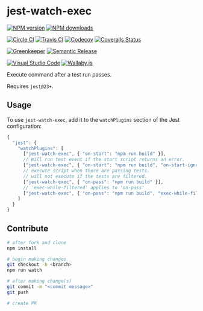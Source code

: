 # jest-watch-exec

[![NPM version][npm-image]][npm-url]
[![NPM downloads][downloads-image]][downloads-url]

[![Circle CI][circleci-image]][circleci-url]
[![Travis CI][travis-image]][travis-url]
[![Codecov][codecov-image]][codecov-url]
[![Coveralls Status][coveralls-image]][coveralls-url]

[![Greenkeeper][greenkeeper-image]][greenkeeper-url]
[![Semantic Release][semantic-release-image]][semantic-release-url]

[![Visual Studio Code][vscode-image]][vscode-url]
[![Wallaby.js][wallaby-image]][wallaby-url]

Execute command after a test run passes.

Requires `jest@23+`.

## Usage

To use `jest-watch-exec`,
add it to the `watchPlugins` section of the Jest configuration:

```js
{
  "jest": {
    "watchPlugins": [
      ["jest-watch-exec", { "on-start": "npm run build" }],
      // Will run test event if the start script returns an error.
      ["jest-watch-exec", { "on-start": "npm run build", "on-start-ignore-error": true }],
      // execute script when there are passing tests.
      // will not execute if the tests are filtered.
      ["jest-watch-exec", { "on-pass": "npm run build" }],
      // 'exec-while-filtered' applies to 'on-pass'
      ["jest-watch-exec", { "on-pass": "npm run build", "exec-while-filtered": true }]
    ]
  }
}
```

## Contribute

```sh
# after fork and clone
npm install

# begin making changes
git checkout -b <branch>
npm run watch

# after making change(s)
git commit -m "<commit message>"
git push

# create PR
```

[circleci-image]: https://circleci.com/gh/unional/jest-watch-exec/tree/master.svg?style=shield
[circleci-url]: https://circleci.com/gh/unional/jest-watch-exec/tree/master
[codecov-image]: https://codecov.io/gh/unional/jest-watch-exec/branch/master/graph/badge.svg
[codecov-url]: https://codecov.io/gh/unional/jest-watch-exec
[coveralls-image]: https://coveralls.io/repos/github/unional/jest-watch-exec/badge.svg?branch=master
[coveralls-url]: https://coveralls.io/github/unional/jest-watch-exec?branch=master
[downloads-image]: https://img.shields.io/npm/dm/jest-watch-exec.svg?style=flat
[downloads-url]: https://npmjs.org/package/jest-watch-exec
[greenkeeper-image]: https://badges.greenkeeper.io/unional/jest-watch-exec.svg
[greenkeeper-url]: https://greenkeeper.io/
[npm-image]: https://img.shields.io/npm/v/jest-watch-exec.svg?style=flat
[npm-url]: https://npmjs.org/package/jest-watch-exec
[semantic-release-image]: https://img.shields.io/badge/%20%20%F0%9F%93%A6%F0%9F%9A%80-semantic--release-e10079.svg
[semantic-release-url]: https://github.com/semantic-release/semantic-release
[travis-image]: https://img.shields.io/travis/unional/jest-watch-exec/master.svg?style=flat
[travis-url]: https://travis-ci.org/unional/jest-watch-exec?branch=master
[vscode-image]: https://img.shields.io/badge/vscode-ready-green.svg
[vscode-url]: https://code.visualstudio.com/
[wallaby-image]: https://img.shields.io/badge/wallaby.js-configured-green.svg
[wallaby-url]: https://wallabyjs.com

